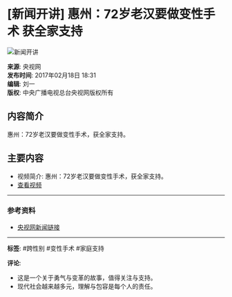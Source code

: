 # [新闻开讲] 惠州：72岁老汉要做变性手术 获全家支持
![新闻开讲](//p1.img.cctvpic.com/photoAlbum/page/performance/img/2024/5/29/1716964589825_932.jpg)

**来源**: 央视网  
**发布时间**: 2017年02月18日 18:31  
**编辑**: 刘一  
**版权**: 中央广播电视总台央视网版权所有

## 内容简介
惠州：72岁老汉要做变性手术，获全家支持。

## 主要内容
- 视频简介: 惠州：72岁老汉要做变性手术，获全家支持。  
- [查看视频](https://news.cctv.com/2017/02/18/VIDEpc69AMKO7DS55W34Ki5z170218.shtml)

---

### 参考资料
- [央视网新闻链接](https://news.cctv.com/)

---

**标签**: #跨性别 #变性手术 #家庭支持

**评论**:  
- 这是一个关于勇气与变革的故事，值得关注与支持。  
- 现代社会越来越多元，理解与包容是每个人的责任。